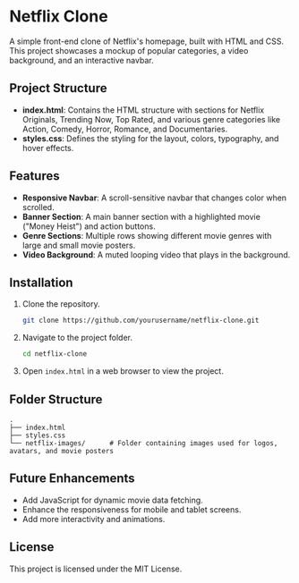 # Netflix Clone

A simple front-end clone of Netflix's homepage, built with HTML and CSS. This project showcases a mockup of popular categories, a video background, and an interactive navbar.

## Project Structure

- **index.html**: Contains the HTML structure with sections for Netflix Originals, Trending Now, Top Rated, and various genre categories like Action, Comedy, Horror, Romance, and Documentaries.
- **styles.css**: Defines the styling for the layout, colors, typography, and hover effects.

## Features

- **Responsive Navbar**: A scroll-sensitive navbar that changes color when scrolled.
- **Banner Section**: A main banner section with a highlighted movie ("Money Heist") and action buttons.
- **Genre Sections**: Multiple rows showing different movie genres with large and small movie posters.
- **Video Background**: A muted looping video that plays in the background.

## Installation

1. Clone the repository.
    ```bash
    git clone https://github.com/yourusername/netflix-clone.git
    ```
2. Navigate to the project folder.
    ```bash
    cd netflix-clone
    ```
3. Open `index.html` in a web browser to view the project.

## Folder Structure

```plaintext
.
├── index.html
├── styles.css
└── netflix-images/      # Folder containing images used for logos, avatars, and movie posters
```

## Future Enhancements

- Add JavaScript for dynamic movie data fetching.
- Enhance the responsiveness for mobile and tablet screens.
- Add more interactivity and animations.

## License

This project is licensed under the MIT License.
